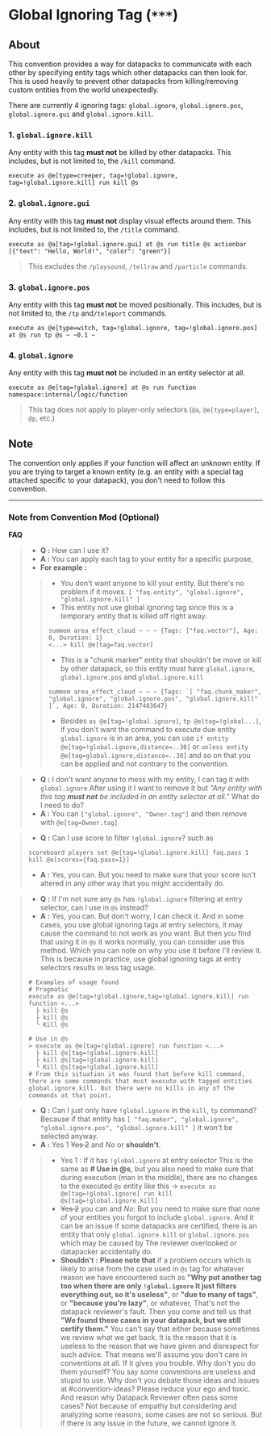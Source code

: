 # Global Ignoring Tag (`***`)

## About

This convention provides a way for datapacks to communicate with each other by specifying entity tags which other datapacks can then look for. This is used heavily to prevent other datapacks from killing/removing custom entities from the world unexpectedly.

There are currently 4 ignoring tags: `global.ignore`, `global.ignore.pos`, `global.ignore.gui` and `global.ignore.kill`.

### 1. `global.ignore.kill`

Any entity with this tag **must not** be killed by other datapacks. This includes, but is not limited to, the `/kill` command.

```mcfunction
execute as @e[type=creeper, tag=!global.ignore, tag=!global.ignore.kill] run kill @s
```

### 2. `global.ignore.gui`

Any entity with this tag **must not** display visual effects around them. This includes, but is not limited to, the `/title` command.

```mcfunction
execute as @a[tag=!global.ignore.gui] at @s run title @s actionbar [{"text": "Hello, World!", "color": "green"}]
```

> This excludes the `/playsound`, `/tellraw` and `/particle` commands.

### 3. `global.ignore.pos`

Any entity with this tag **must not** be moved positionally. This includes, but is not limited to, the `/tp` and`/teleport` commands.

```mcfunction
execute as @e[type=witch, tag=!global.ignore, tag=!global.ignore.pos] at @s run tp @s ~ ~0.1 ~
```

### 4. `global.ignore`

Any entity with this tag **must not** be included in an entity selector at all.

```mcfunction
execute as @e[tag=!global.ignore] at @s run function namespace:internal/logic/function
```

> This tag does not apply to player-only selectors (`@a`, `@e[type=player]`, `@p`, etc.)  

## Note

The convention only applies if your function will affect an unknown entity. If you are trying to target a known entity (e.g. an entity with a special tag attached specific to your datapack), you don't need to follow this convention.

--------------------

### **Note from Convention Mod (Optional)**

**FAQ**


> - **Q :** How can I use it? 
> - **A :** You can apply each tag to your entity for a specific purpose, 
> - **For example :**
>> - You don't want anyone to kill your entity. But there's no problem if it moves. `[ "faq.entity", "global.ignore", "global.ignore.kill" ]`
>> - This entity not use global ignoring tag since this is a temporary entity that is killed off right away.
>> ```mcfunction
>> summom area_effect_cloud ~ ~ ~ {Tags: ["faq.vector"], Age: 0, Duration: 1}
>> <...> kill @e[tag=faq.vector]
>> ```
>> - This is a "chunk marker" entity that shouldn't be move or kill by other datapack, so this entity must have `global.ignore`, `global.ignore.pos` and `global.ignore.kill`
>> ```mcfunction
>> summom area_effect_cloud ~ ~ ~ {Tags: `[ "faq.chunk_maker", "global.ignore", "global.ignore.pos", "global.ignore.kill" ]`, Age: 0, Duration: 2147483647}
>> ```
>> - Besides `as @e[tag=!global.ignore]`, `tp @e[tag=!global...]`, if you don't want the command to execute due entity `global.ignore` is in an area, you can use `if entity @e[tag=!global.ignore,distance=..30]` or `unless entity @e[tag=global.ignore,distance=..30]` and so on that you can be applied and not contrary to the convention.

> - **Q :** I don't want anyone to mess with my entity, I can tag it with `global.ignore` After using it I want to remove it but *"Any entity with this tag **must not** be included in an entity selector at all."* What do I need to do?
> - **A :** You can `["global.ignore", "Owner.tag"]` and then remove with `@e[tag=Owner.tag]`

> - **Q :** Can I use score to filter `!global.ignore`?
such as 
>```mcfunction
> scoreboard players set @e[tag=!global.ignore.kill] faq.pass 1
> kill @e[scores={faq.pass=1}]
>```
> - **A :** Yes, you can. But you need to make sure that your score isn't altered in any other way that you might accidentally do.

> - **Q :** If I'm not sure any `@s` has `!global.ignore` filtering at entry selector, can I use in `@s` instead?
> - **A :** Yes, you can. But don't worry, I can check it. And in some cases, you use global ignoring tags at entry selectors, it may cause the command to not work as you want. But then you find that using it in `@s` it works normally, you can consider use this method. Which you can note on why you use it before I'll review it. This is because in practice, use global ignoring tags at entry selectors results in less tag usage.
>```mcfunction
> # Examples of usage found
> # Pragmatic
> execute as @e[tag=!global.ignore,tag=!global.ignore.kill] run function <...>
>   ├ kill @s
>   ├ kill @s
>   ╰ Kill @s
>
> # Use in @s
> > execute as @e[tag=!global.ignore] run function <...>
>   ├ kill @s[tag=!global.ignore.kill]
>   ├ kill @s[tag=!global.ignore.kill]
>   ╰ Kill @s[tag=!global.ignore.kill]
> # From this situation it was found that before kill command, there are some commands that must execute with tagged entities global.ignore.kill. But there were no kills in any of the commands at that point.
>```

> - **Q :** Can I just only have `!global.ignore` in the `kill`, `tp` command? Because if that entity has `[ "faq.maker", "global.ignore", "global.ignore.pos", "global.ignore.kill" ]` it won't be selected anyway. 
> - **A :** Yes 1 ~~Yes 2~~ and *No* or **shouldn't**. 
>> - Yes 1 : If it has `!global.ignore` at entry selector This is the same as **# Use in @s**, but you also need to make sure that during execution (man in the middle), there are no changes to the executed `@s` entity like this -> `execute as @e[tag=!global.ignore] run kill @s[tag=!global.ignore.kill]`
>> - ~~Yes 2~~ you can and *No*: But you need to make sure that none of your entities you forgot to include `global.ignore`. And it can be an issue if some datapacks are certified, there is an entity that only `global.ignore.kill` or `global.ignore.pos` which may be caused by The reviewer overlooked or datapacker accidentally do.
>> - **Shouldn't :** **Please note that** if a problem occurs which is likely to arise from the case used in `@s` tag for whatever reason we have encountered such as **"Why put another tag too when there are only `!global.ignore` It just filters everything out, so it's useless"**, or **"due to many of tags"**, or **"because you're lazy"**, or whatever, That's not the datapack reviewer's fault. Then you come and tell us that **"We found these cases in your datapack, but we still certify them."** You can't say that either because sometimes we review what we get back. It is the reason that it is useless to the reason that we have given and disrespect for such advice. That means we'll assume you don't care in conventions at all. If it gives you trouble. Why don't you do them yourself? You say some conventions are useless and stupid to use. Why don't you debate those ideas and issues at #convention-ideas? Please reduce your ego and toxic. And reason why Datapack Reviewer often pass some cases? Not because of empathy but considering and analyzing some reasons, some cases are not so serious. But if there is any issue in the future, we cannot ignore it.
